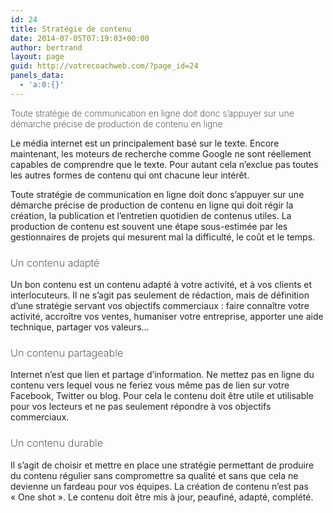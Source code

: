 ```yaml
---
id: 24
title: Stratégie de contenu
date: 2014-07-05T07:19:03+00:00
author: bertrand
layout: page
guid: http://votrecoachweb.com/?page_id=24
panels_data:
  - 'a:0:{}'
---
```

<div class="chapo" style="font-weight: bold; color: #222222;">
<p style="font-weight: 200;">Toute stratégie de communication en ligne doit donc s’appuyer sur une démarche précise de production de contenu en ligne</p>

</div>
<div style="color: #222222;">

Le média internet est un principalement basé sur le texte. Encore maintenant, les moteurs de recherche comme Google ne sont réellement capables de comprendre que le texte. Pour autant cela n’exclue pas toutes les autres formes de contenu qui ont chacune leur intérêt.

Toute stratégie de communication en ligne doit donc s’appuyer sur une démarche précise de production de contenu en ligne qui doit régir la création, la publication et l’entretien quotidien de contenus utiles. La production de contenu est souvent une étape sous-estimée par les gestionnaires de projets qui mesurent mal la difficulté, le coût et le temps.
<h3 class="spip" style="font-weight: 200;">Un contenu adapté</h3>
Un bon contenu est un contenu adapté à votre activité, et à vos clients et interlocuteurs. Il ne s’agit pas seulement de rédaction, mais de définition d’une stratégie servant vos objectifs commerciaux : faire connaître votre activité, accroître vos ventes, humaniser votre entreprise, apporter une aide technique, partager vos valeurs…
<h3 class="spip" style="font-weight: 200;">Un contenu partageable</h3>
Internet n’est que lien et partage d’information. Ne mettez pas en ligne du contenu vers lequel vous ne feriez vous même pas de lien sur votre Facebook, Twitter ou blog. Pour cela le contenu doit être utile et utilisable pour vos lecteurs et ne pas seulement répondre à vos objectifs commerciaux.
<h3 class="spip" style="font-weight: 200;">Un contenu durable</h3>
Il s’agit de choisir et mettre en place une stratégie permettant de produire du contenu régulier sans compromettre sa qualité et sans que cela ne devienne un fardeau pour vos équipes. La création de contenu n’est pas « One shot ». Le contenu doit être mis à jour, peaufiné, adapté, complété.

</div>